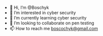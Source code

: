 - 👋 Hi, I’m @Boschyk
- 👀 I’m interested in cyber security 
- 🌱 I’m currently learning cyber security 
- 💞️ I’m looking to collaborate on pen testing 
- 📫 How to reach me boscochyk@gmail.com 

<!---
Boschyk/Boschyk is a ✨ special ✨ repository because its `README.md` (this file) appears on your GitHub profile.
You can click the Preview link to take a look at your changes.
--->
